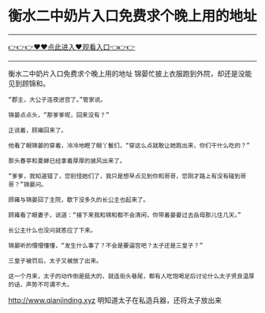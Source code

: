 # 衡水二中奶片入口免费求个晚上用的地址

<hr/><a href="https://github.com/qiuhjg/faxd/issues/1">👉👉👉♥♥点此进入♥观看入口👈👉👉</a><hr/>

衡水二中奶片入口免费求个晚上用的地址
锦晏忙披上衣服跑到外院，却还是没能见到顾锦和。

    “郡主，大公子连夜进宫了。”管家说。

    锦晏点点头，“那爹爹呢，回来没有？”

    正说着，顾雍回来了。

    他看了眼锦晏的穿着，冷冷地瞪了眼丫鬟们，“穿这么点就敢让她跑出来，你们干什么吃的？”

    那头春亭和夏蝉已经拿着厚厚的披风出来了。

    “爹爹，我知道错了，您别怪她们了，我只是想早点见到你和哥哥，您刚才路上有没有碰到哥哥？”锦晏问。

    顾雍与锦晏回了主院，歇下没多久的长公主也起来了。

    顾雍看了眼妻子，说道：“接下来我和锦和都不会清闲，你带着晏晏过去岳母那儿住几天。”

    长公主什么也没问就答应了下来。

    锦晏听的懵懵懂懂，“发生什么事了？不会是要逼宫吧？太子还是三皇子？”

    三皇子被罚后，太子又被放了出来。

    这一个月来，太子的动作倒是挺大的，就连街头巷尾，都有人吃饱喝足后讨论什么太子贤良温厚的话，声势不可谓不大。
http://www.qianjinding.xyz
    明知道太子在私造兵器，还将太子放出来
